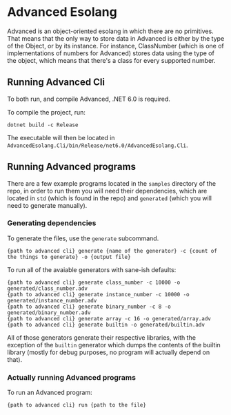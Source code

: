 # Advanced Esolang
Advanced is an object-oriented esolang in which there are no primitives.
That means that the only way to store data in Advanced is either by the type of the Object, or by its instance.
For instance, ClassNumber (which is one of implementations of numbers for Advanced) stores data using the type of the object, which means that there's a class for every supported number.

## Running Advanced Cli
To both run, and compile Advanced, .NET 6.0 is required.

To compile the project, run:
```
dotnet build -c Release
```
The executable will then be located in `AdvancedEsolang.Cli/bin/Release/net6.0/AdvancedEsolang.Cli`.

## Running Advanced programs
There are a few example programs located in the `samples` directory of the repo, in order to run them you will need their dependencies, which are located in `std` (which is found in the repo) and `generated` (which you will need to generate manually).

### Generating dependencies
To generate the files, use the `generate` subcommand.
```
{path to advanced cli} generate {name of the generator} -c {count of the things to generate} -o {output file}
```

To run all of the avaiable generators with sane-ish defaults:
```
{path to advanced cli} generate class_number -c 10000 -o generated/class_number.adv
{path to advanced cli} generate instance_number -c 10000 -o generated/instance_number.adv
{path to advanced cli} generate binary_number -c 8 -o generated/binary_number.adv
{path to advanced cli} generate array -c 16 -o generated/array.adv
{path to advanced cli} generate builtin -o generated/builtin.adv
```
All of those generators generate their respective libraries, with the exception of the `builtin` generator which dumps the contents of the builtin library (mostly for debug purposes, no program will actually depend on that).

### Actually running Advanced programs

To run an Advanced program:
```
{path to advanced cli} run {path to the file}
```
